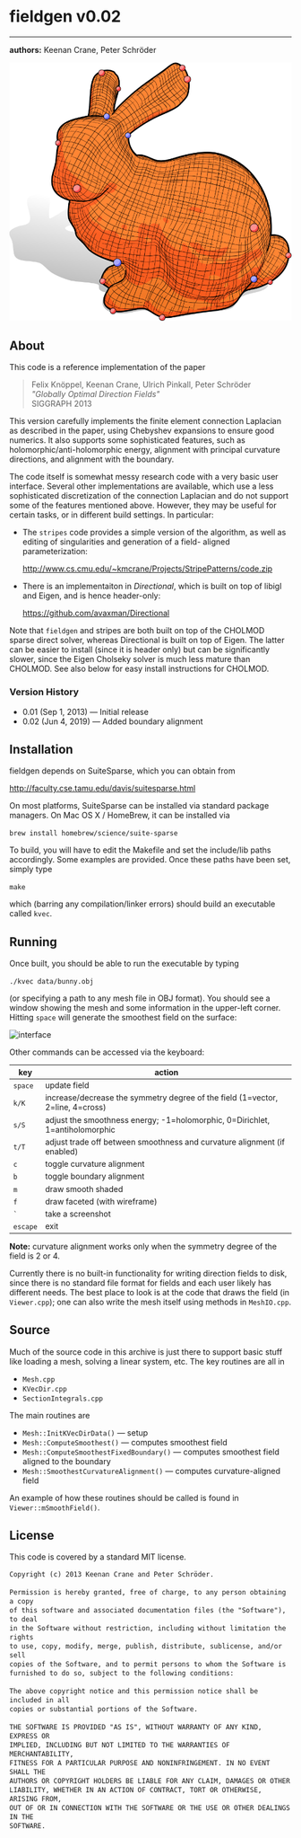 # fieldgen v0.02
--------------------------------------------
**authors:** Keenan Crane, Peter Schröder

![fieldgen](icon.svg)

## About

This code is a reference implementation of the paper

   >Felix Knöppel, Keenan Crane, Ulrich Pinkall, Peter Schröder  
   _"Globally Optimal Direction Fields"_  
   SIGGRAPH 2013

This version carefully implements the finite element connection Laplacian as
described in the paper, using Chebyshev expansions to ensure good numerics.  It
also supports some sophisticated features, such as holomorphic/anti-holomorphic
energy, alignment with principal curvature directions, and alignment with the
boundary.

The code itself is somewhat messy research code with a very basic user
interface.  Several other implementations are available, which use a less
sophisticated discretization of the connection Laplacian and do not support
some of the features mentioned above.  However, they may be useful for certain
tasks, or in different build settings.  In particular:

   - The `stripes` code provides a simple version of the algorithm,
     as well as editing of singularities and generation of a field-
     aligned parameterization:

       <http://www.cs.cmu.edu/~kmcrane/Projects/StripePatterns/code.zip>

   - There is an implementaiton in _Directional_, which is built on
     top of libigl and Eigen, and is hence header-only:

       <https://github.com/avaxman/Directional>

Note that `fieldgen` and stripes are both built on top of the CHOLMOD sparse
direct solver, whereas Directional is built on top of Eigen.  The latter can be
easier to install (since it is header only) but can be significantly slower,
since the Eigen Cholseky solver is much less mature than CHOLMOD.  See also
below for easy install instructions for CHOLMOD.

### Version History

* 0.01 (Sep 1, 2013) — Initial release
* 0.02 (Jun 4, 2019) — Added boundary alignment

## Installation

fieldgen depends on SuiteSparse, which you can obtain from

   <http://faculty.cse.tamu.edu/davis/suitesparse.html>

On most platforms, SuiteSparse can be installed via standard
package managers.  On Mac OS X / HomeBrew, it can be installed via

   ```brew install homebrew/science/suite-sparse```

To build, you will have to edit the Makefile and set the include/lib
paths accordingly.  Some examples are provided.  Once these paths
have been set, simply type

   ```make```

which (barring any compilation/linker errors) should build an executable
called `kvec`.


## Running

Once built, you should be able to run the executable by typing

```./kvec data/bunny.obj```

(or specifying a path to any mesh file in OBJ format).  You should
see a window showing the mesh and some information in the upper-left
corner.  Hitting `space` will generate the smoothest field on the surface:

![interface](interface.jpg)

Other commands can be accessed via the keyboard:

| key      | action
| -------- | -----------------------------------------------------------------------------
|  `space` | update field
|    `k/K` | increase/decrease the symmetry degree of the field (1=vector, 2=line, 4=cross)
|    `s/S` | adjust the smoothness energy; -1=holomorphic, 0=Dirichlet, 1=antiholomorphic
|    `t/T` | adjust trade off between smoothness and curvature alignment (if enabled)
|      `c` | toggle curvature alignment
|      `b` | toggle boundary alignment
|      `m` | draw smooth shaded
|      `f` | draw faceted (with wireframe)
|  `` ` `` | take a screenshot
| `escape` | exit

**Note:** curvature alignment works only when the symmetry degree of the field is 2 or 4.

Currently there is no built-in functionality for writing direction fields to
disk, since there is no standard file format for fields and each user likely
has different needs.  The best place to look is at the code that draws the
field (in `Viewer.cpp`); one can also write the mesh itself using methods in
`MeshIO.cpp`.

## Source

Much of the source code in this archive is just there to support basic stuff
like loading a mesh, solving a linear system, etc.  The key routines are all in

* `Mesh.cpp`
* `KVecDir.cpp`
* `SectionIntegrals.cpp`

The main routines are


* `Mesh::InitKVecDirData()` — setup
* `Mesh::ComputeSmoothest()` — computes smoothest field
* `Mesh::ComputeSmoothestFixedBoundary()` — computes smoothest field aligned to the boundary
* `Mesh::SmoothestCurvatureAlignment()` — computes curvature-aligned field

An example of how these routines should be called is found in `Viewer::mSmoothField()`.


## License

This code is covered by a standard MIT license.

```
Copyright (c) 2013 Keenan Crane and Peter Schröder.

Permission is hereby granted, free of charge, to any person obtaining a copy
of this software and associated documentation files (the "Software"), to deal
in the Software without restriction, including without limitation the rights
to use, copy, modify, merge, publish, distribute, sublicense, and/or sell
copies of the Software, and to permit persons to whom the Software is
furnished to do so, subject to the following conditions:

The above copyright notice and this permission notice shall be included in all
copies or substantial portions of the Software.

THE SOFTWARE IS PROVIDED "AS IS", WITHOUT WARRANTY OF ANY KIND, EXPRESS OR
IMPLIED, INCLUDING BUT NOT LIMITED TO THE WARRANTIES OF MERCHANTABILITY,
FITNESS FOR A PARTICULAR PURPOSE AND NONINFRINGEMENT. IN NO EVENT SHALL THE
AUTHORS OR COPYRIGHT HOLDERS BE LIABLE FOR ANY CLAIM, DAMAGES OR OTHER
LIABILITY, WHETHER IN AN ACTION OF CONTRACT, TORT OR OTHERWISE, ARISING FROM,
OUT OF OR IN CONNECTION WITH THE SOFTWARE OR THE USE OR OTHER DEALINGS IN THE
SOFTWARE.
```

